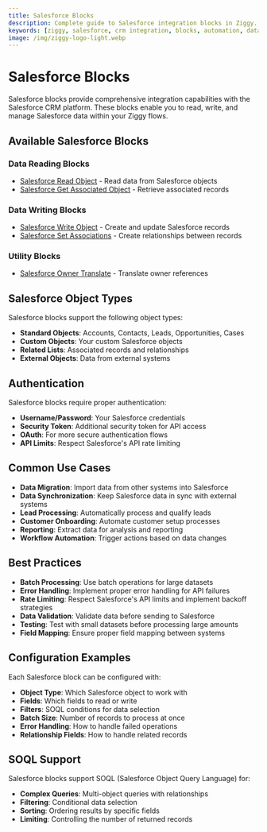 ```yaml
---
title: Salesforce Blocks
description: Complete guide to Salesforce integration blocks in Ziggy. Connect, sync, and manage Salesforce CRM data with no-code flows and automation.
keywords: [ziggy, salesforce, crm integration, blocks, automation, data sync, salesforce api]
image: /img/ziggy-logo-light.webp
---
```


# Salesforce Blocks

Salesforce blocks provide comprehensive integration capabilities with the Salesforce CRM platform. These blocks enable you to read, write, and manage Salesforce data within your Ziggy flows.

## Available Salesforce Blocks

### Data Reading Blocks

- [Salesforce Read Object](/user-guide/block-types/salesforce/sf-read-object) - Read data from Salesforce objects
- [Salesforce Get Associated Object](/user-guide/block-types/salesforce/SalesForce-Get-Associated-Object) - Retrieve associated records

### Data Writing Blocks

- [Salesforce Write Object](/user-guide/block-types/salesforce/sf-write-object) - Create and update Salesforce records
- [Salesforce Set Associations](/user-guide/block-types/salesforce/SalesForce-Set-Assciations) - Create relationships between records

### Utility Blocks

- [Salesforce Owner Translate](/user-guide/block-types/salesforce/SalesForce-Owner-Translate) - Translate owner references

## Salesforce Object Types

Salesforce blocks support the following object types:

- **Standard Objects**: Accounts, Contacts, Leads, Opportunities, Cases
- **Custom Objects**: Your custom Salesforce objects
- **Related Lists**: Associated records and relationships
- **External Objects**: Data from external systems

## Authentication

Salesforce blocks require proper authentication:

- **Username/Password**: Your Salesforce credentials
- **Security Token**: Additional security token for API access
- **OAuth**: For more secure authentication flows
- **API Limits**: Respect Salesforce's API rate limiting

## Common Use Cases

- **Data Migration**: Import data from other systems into Salesforce
- **Data Synchronization**: Keep Salesforce data in sync with external systems
- **Lead Processing**: Automatically process and qualify leads
- **Customer Onboarding**: Automate customer setup processes
- **Reporting**: Extract data for analysis and reporting
- **Workflow Automation**: Trigger actions based on data changes

## Best Practices

- **Batch Processing**: Use batch operations for large datasets
- **Error Handling**: Implement proper error handling for API failures
- **Rate Limiting**: Respect Salesforce's API limits and implement backoff strategies
- **Data Validation**: Validate data before sending to Salesforce
- **Testing**: Test with small datasets before processing large amounts
- **Field Mapping**: Ensure proper field mapping between systems

## Configuration Examples

Each Salesforce block can be configured with:

- **Object Type**: Which Salesforce object to work with
- **Fields**: Which fields to read or write
- **Filters**: SOQL conditions for data selection
- **Batch Size**: Number of records to process at once
- **Error Handling**: How to handle failed operations
- **Relationship Fields**: How to handle related records

## SOQL Support

Salesforce blocks support SOQL (Salesforce Object Query Language) for:

- **Complex Queries**: Multi-object queries with relationships
- **Filtering**: Conditional data selection
- **Sorting**: Ordering results by specific fields
- **Limiting**: Controlling the number of returned records